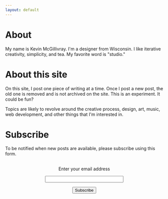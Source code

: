 ```yaml
---
layout: default
---
```


# About 

My name is Kevin McGillivray. I'm a designer from Wisconsin. I like iterative creativity, simplicity, and tea. My favorite word is "studio."

# About this site

On this site, I post one piece of writing at a time. Once I post a new post, the old one is removed and is not archived on the site. This is an experiment. It could be fun?

Topics are likely to revolve around the creative process, design, art, music, web development, and other things that I'm interested in.

# Subscribe

To be notified when new posts are available, please subscribe using this form.

<form style="padding:3px;text-align:center;" action="https://tinyletter.com/kmcgillivray" method="post" target="popupwindow" onsubmit="window.open('https://tinyletter.com/kmcgillivray', 'popupwindow', 'scrollbars=yes,width=800,height=600');return true"><p><label for="tlemail">Enter your email address</label></p><p><input type="text" style="width:250px" name="email" id="tlemail" /></p><input type="hidden" value="1" name="embed"/><input type="submit" value="Subscribe" /></form>